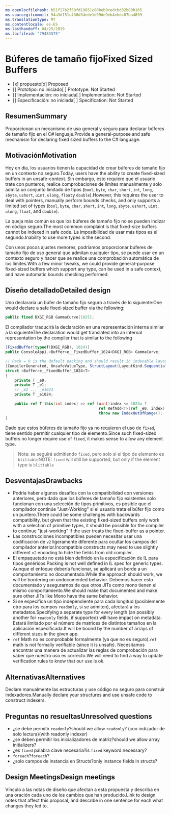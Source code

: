 ```yaml
---
ms.openlocfilehash: b51f27b2f58fd19851c80beb9cedcbd32b80b165
ms.sourcegitcommit: 94a3d151c438d34ede1d99de9eb4ebdc07ba4699
ms.translationtype: MT
ms.contentlocale: es-ES
ms.lasthandoff: 04/25/2019
ms.locfileid: "79483575"
---
```

# <a name="fixed-sized-buffers"></a><span data-ttu-id="26024-101">Búferes de tamaño fijo</span><span class="sxs-lookup"><span data-stu-id="26024-101">Fixed Sized Buffers</span></span>

* <span data-ttu-id="26024-102">[x] propuesto</span><span class="sxs-lookup"><span data-stu-id="26024-102">[x] Proposed</span></span>
* <span data-ttu-id="26024-103">[] Prototipo: no iniciado</span><span class="sxs-lookup"><span data-stu-id="26024-103">[ ] Prototype: Not Started</span></span>
* <span data-ttu-id="26024-104">[] Implementación: no iniciada</span><span class="sxs-lookup"><span data-stu-id="26024-104">[ ] Implementation: Not Started</span></span>
* <span data-ttu-id="26024-105">[] Especificación: no iniciada</span><span class="sxs-lookup"><span data-stu-id="26024-105">[ ] Specification: Not Started</span></span>

## <a name="summary"></a><span data-ttu-id="26024-106">Resumen</span><span class="sxs-lookup"><span data-stu-id="26024-106">Summary</span></span>
[summary]: #summary

<span data-ttu-id="26024-107">Proporcionan un mecanismo de uso general y seguro para declarar búferes de tamaño fijo en el C# lenguaje.</span><span class="sxs-lookup"><span data-stu-id="26024-107">Provide a general-purpose and safe mechanism for declaring fixed sized buffers to the C# language.</span></span>

## <a name="motivation"></a><span data-ttu-id="26024-108">Motivación</span><span class="sxs-lookup"><span data-stu-id="26024-108">Motivation</span></span>
[motivation]: #motivation

<span data-ttu-id="26024-109">Hoy en día, los usuarios tienen la capacidad de crear búferes de tamaño fijo en un contexto no seguro.</span><span class="sxs-lookup"><span data-stu-id="26024-109">Today, users have the ability to create fixed-sized buffers in an unsafe-context.</span></span> <span data-ttu-id="26024-110">Sin embargo, esto requiere que el usuario trate con punteros, realice comprobaciones de límites manualmente y solo admita un conjunto limitado de tipos (`bool`, `byte`, `char`, `short`, `int`, `long`, `sbyte`, `ushort`, `uint`, `ulong`, `float`y `double`).</span><span class="sxs-lookup"><span data-stu-id="26024-110">However, this requires the user to deal with pointers, manually perform bounds checks, and only supports a limited set of types (`bool`, `byte`, `char`, `short`, `int`, `long`, `sbyte`, `ushort`, `uint`, `ulong`, `float`, and `double`).</span></span>

<span data-ttu-id="26024-111">La queja más común es que los búferes de tamaño fijo no se pueden indizar en código seguro.</span><span class="sxs-lookup"><span data-stu-id="26024-111">The most common complaint is that fixed-size buffers cannot be indexed in safe code.</span></span> <span data-ttu-id="26024-112">La imposibilidad de usar más tipos es el segundo.</span><span class="sxs-lookup"><span data-stu-id="26024-112">Inability to use more types is the second.</span></span>

<span data-ttu-id="26024-113">Con unos pocos ajustes menores, podríamos proporcionar búferes de tamaño fijo de uso general que admitan cualquier tipo, se puede usar en un contexto seguro y hacer que se realice una comprobación automática de los límites.</span><span class="sxs-lookup"><span data-stu-id="26024-113">With a few minor tweaks, we could provide general-purpose fixed-sized buffers which support any type, can be used in a safe context, and have automatic bounds checking performed.</span></span>

## <a name="detailed-design"></a><span data-ttu-id="26024-114">Diseño detallado</span><span class="sxs-lookup"><span data-stu-id="26024-114">Detailed design</span></span>
[design]: #detailed-design

<span data-ttu-id="26024-115">Uno declararía un búfer de tamaño fijo seguro a través de lo siguiente:</span><span class="sxs-lookup"><span data-stu-id="26024-115">One would declare a safe fixed-sized buffer via the following:</span></span>

```csharp
public fixed DXGI_RGB GammaCurve[1025];
```

<span data-ttu-id="26024-116">El compilador traducirá la declaración en una representación interna similar a la siguiente</span><span class="sxs-lookup"><span data-stu-id="26024-116">The declaration would get translated into an internal representation by the compiler that is similar to the following</span></span>

```csharp
[FixedBuffer(typeof(DXGI_RGB), 1024)]
public ConsoleApp1.<Buffer>e__FixedBuffer_1024<DXGI_RGB> GammaCurve;

// Pack = 0 is the default packing and should result in indexable layout.
[CompilerGenerated, UnsafeValueType, StructLayout(LayoutKind.Sequential, Pack = 0)]
struct <Buffer>e__FixedBuffer_1024<T>
{
    private T _e0;
    private T _e1;
    // _e2 ... _e1023
    private T _e1024;

    public ref T this[int index] => ref (uint)index <= 1024u ?
                                         ref RefAdd<T>(ref _e0, index):
                                         throw new IndexOutOfRange();
}
```

<span data-ttu-id="26024-117">Dado que estos búferes de tamaño fijo ya no requieren el uso de `fixed`, tiene sentido permitir cualquier tipo de elemento.</span><span class="sxs-lookup"><span data-stu-id="26024-117">Since such fixed-sized buffers no longer require use of `fixed`, it makes sense to allow any element type.</span></span>  

> <span data-ttu-id="26024-118">Nota: se seguirá admitiendo `fixed`, pero solo si el tipo de elemento es `blittable`</span><span class="sxs-lookup"><span data-stu-id="26024-118">NOTE: `fixed` will still be supported, but only if the element type is `blittable`</span></span>

## <a name="drawbacks"></a><span data-ttu-id="26024-119">Desventajas</span><span class="sxs-lookup"><span data-stu-id="26024-119">Drawbacks</span></span>
[drawbacks]: #drawbacks

* <span data-ttu-id="26024-120">Podría haber algunos desafíos con la compatibilidad con versiones anteriores, pero dado que los búferes de tamaño fijo existentes solo funcionan con una selección de tipos primitivos, es posible que el compilador continúe "Just-Working" si el usuario trata el búfer fijo como un puntero.</span><span class="sxs-lookup"><span data-stu-id="26024-120">There could be some challenges with backwards compatibility, but given that the existing fixed-sized buffers only work with a selection of primitive types, it should be possible for the compiler to continue "just-working" if the user treats the fixed-buffer as a pointer.</span></span>
* <span data-ttu-id="26024-121">Las construcciones incompatibles pueden necesitar usar una codificación de `v2` ligeramente diferente para ocultar los campos del compilador anterior.</span><span class="sxs-lookup"><span data-stu-id="26024-121">Incompatible constructs may need to use slightly different `v2` encoding to hide the fields from old compiler.</span></span>
* <span data-ttu-id="26024-122">El empaquetado no está bien definido en la especificación de IL para tipos genéricos.</span><span class="sxs-lookup"><span data-stu-id="26024-122">Packing is not well defined in IL spec for generic types.</span></span> <span data-ttu-id="26024-123">Aunque el enfoque debería funcionar, se aplicará un borde a un comportamiento no documentado.</span><span class="sxs-lookup"><span data-stu-id="26024-123">While the approach should work, we will be bordering on undocumented behavior.</span></span> <span data-ttu-id="26024-124">Debemos hacer esto documentado y asegurarnos de que otros JITs como mono tienen el mismo comportamiento.</span><span class="sxs-lookup"><span data-stu-id="26024-124">We should make that documented and make sure other JITs like Mono have the same behavior.</span></span>
* <span data-ttu-id="26024-125">Si se especifica un tipo independiente para cada longitud (posiblemente otro para los campos `readonly`, si se admiten), afectará a los metadatos.</span><span class="sxs-lookup"><span data-stu-id="26024-125">Specifying a separate type for every length (an possibly another for `readonly` fields, if supported) will have impact on metadata.</span></span> <span data-ttu-id="26024-126">Estará limitado por el número de matrices de distintos tamaños en la aplicación especificada.</span><span class="sxs-lookup"><span data-stu-id="26024-126">It will be bound by the number of arrays of different sizes in the given app.</span></span>
* <span data-ttu-id="26024-127">`ref` Math no es comprobable formalmente (ya que no es seguro).</span><span class="sxs-lookup"><span data-stu-id="26024-127">`ref` math is not formally verifiable (since it is unsafe).</span></span> <span data-ttu-id="26024-128">Necesitamos encontrar una manera de actualizar las reglas de comprobación para saber que nuestro uso es correcto.</span><span class="sxs-lookup"><span data-stu-id="26024-128">We will need to find a way to update verification rules to know that our use is ok.</span></span>

## <a name="alternatives"></a><span data-ttu-id="26024-129">Alternativas</span><span class="sxs-lookup"><span data-stu-id="26024-129">Alternatives</span></span>
[alternatives]: #alternatives

<span data-ttu-id="26024-130">Declare manualmente las estructuras y use código no seguro para construir indexadores.</span><span class="sxs-lookup"><span data-stu-id="26024-130">Manually declare your structures and use unsafe code to construct indexers.</span></span>

## <a name="unresolved-questions"></a><span data-ttu-id="26024-131">Preguntas no resueltas</span><span class="sxs-lookup"><span data-stu-id="26024-131">Unresolved questions</span></span>
[unresolved]: #unresolved-questions

- <span data-ttu-id="26024-132">¿se debe permitir `readonly`?</span><span class="sxs-lookup"><span data-stu-id="26024-132">should we allow `readonly`?</span></span>  <span data-ttu-id="26024-133">(con indizador de solo lectura)</span><span class="sxs-lookup"><span data-stu-id="26024-133">(with readonly indexer)</span></span>
- <span data-ttu-id="26024-134">¿se deben permitir los inicializadores de matriz?</span><span class="sxs-lookup"><span data-stu-id="26024-134">should we allow array initializers?</span></span>
- <span data-ttu-id="26024-135">¿es `fixed` palabra clave necesaria?</span><span class="sxs-lookup"><span data-stu-id="26024-135">is `fixed` keyword necessary?</span></span>
- <span data-ttu-id="26024-136">`foreach`?</span><span class="sxs-lookup"><span data-stu-id="26024-136">`foreach`?</span></span>
- <span data-ttu-id="26024-137">¿solo campos de instancia en Structs?</span><span class="sxs-lookup"><span data-stu-id="26024-137">only instance fields in structs?</span></span>

## <a name="design-meetings"></a><span data-ttu-id="26024-138">Design Meetings</span><span class="sxs-lookup"><span data-stu-id="26024-138">Design meetings</span></span>

<span data-ttu-id="26024-139">Vínculo a las notas de diseño que afectan a esta propuesta y describa en una oración cada uno de los cambios que han producido.</span><span class="sxs-lookup"><span data-stu-id="26024-139">Link to design notes that affect this proposal, and describe in one sentence for each what changes they led to.</span></span>